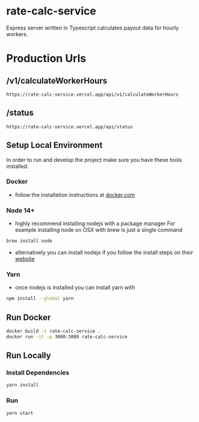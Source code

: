 # rate-calc-service

Express server written in Typescript calculates payout data for hourly workers.

# Production Urls

## /v1/calculateWorkerHours

```
https://rate-calc-service.vercel.app/api/v1/calculateWorkerHours
```

## /status

```
https://rate-calc-service.vercel.app/api/status
```

## Setup Local Environment

In order to run and develop the project make sure you have these tools installed.

### Docker

- follow the installation instructions at [docker.com](https://docs.docker.com/get-docker/)

### Node 14+

- highly recommend installing nodejs with a package manager For example installing node on OSX with brew is just a single command

```bash
brew install node
```

- alternatively you can install nodejs if you follow the install steps on their [website](https://nodejs.org/en/download/)

### Yarn

- once nodejs is installed you can install yarn with

```bash
npm install --global yarn
```

## Run Docker

```bash
docker build -t rate-calc-service .
docker run -it -p 3000:3000 rate-calc-service
```

## Run Locally

### Install Dependencies

```bash
yarn install
```

### Run

```bash
yarn start
```
